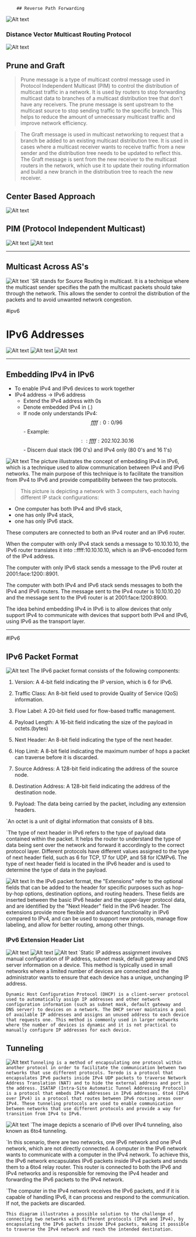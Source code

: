 		## Reverse Path Forwarding
![Alt text](IMAGES/Pasted%20image%2020230206095858.png)
### Distance Vector Multicast Routing Protocol
![Alt text](IMAGES/Pasted%20image%2020230206095923.png)
## Prune and Graft

>Prune message is a type of multicast control message used in Protocol Independent Multicast (PIM) to control the distribution of multicast traffic in a network. It is used by routers to stop forwarding multicast data to branches of a multicast distribution tree that don't have any receivers. The prune message is sent upstream to the multicast source to stop sending traffic to the specific branch. This helps to reduce the amount of unnecessary multicast traffic and improve network efficiency.

>The Graft message is used in multicast networking to request that a branch be added to an existing multicast distribution tree. It is used in cases where a multicast receiver wants to receive traffic from a new sender and the distribution tree needs to be updated to reflect this. The Graft message is sent from the new receiver to the multicast routers in the network, which use it to update their routing information and build a new branch in the distribution tree to reach the new receiver.

 ## Center Based Approach
![Alt text](IMAGES/Pasted%20image%2020230206100416.png)
## PIM (Protocol Independent Multicast)
![Alt text](IMAGES/Pasted%20image%2020230206100535.png)
![Alt text](IMAGES/Pasted%20image%2020230206100622.png)

---
## Multicast Across AS's
![Alt text](IMAGES/Pasted%20image%2020230206100920.png)
	`SR stands for Source Routing in multicast. It is a technique where the multicast sender specifies the path the multicast packets should take through the network. This allows the sender to control the distribution of the packets and to avoid unwanted network congestion.

#ipv6
# IPv6 Addresses
![Alt text](IMAGES/Pasted%20image%2020230206101429.png)
![Alt text](IMAGES/Pasted%20image%2020230206101545.png)
![Alt text](IMAGES/Pasted%20image%2020230206101608.png)

---
## Embedding IPv4 in IPv6
- To enable IPv4 and IPv6 devices to work together
- IPv4 address -> IPv6 address
	- Extend the IPv4 address with 0s
	- Denote embedded IPv4 in (.)
	- If node only understands IPv4:$$ffff:0:0/96$$
			- Example:$$::ffff:202.102.30.16$$
			- Discern dual stack (96 0's) and IPv4 only (80 0's and 16 1's)

![Alt text](IMAGES/Pasted%20image%2020230206101846.png)
The picture illustrates the concept of embedding IPv4 in IPv6, which is a technique used to allow communication between IPv4 and IPv6 networks. The main purpose of this technique is to facilitate the transition from IPv4 to IPv6 and provide compatibility between the two protocols.

>This picture is depicting a network with 3 computers, each having different IP stack configurations:

-   One computer has both IPv4 and IPv6 stack,
-   one has only IPv4 stack,
-   one has only IPv6 stack.

These computers are connected to both an IPv4 router and an IPv6 router.

When the computer with only IPv4 stack sends a message to 10.10.10.10, the IPv6 router translates it into ::ffff:10.10.10.10, which is an IPv6-encoded form of the IPv4 address.

The computer with only IPv6 stack sends a message to the IPv6 router at 2001:face:1200::8901.

The computer with both IPv4 and IPv6 stack sends messages to both the IPv4 and IPv6 routers. The message sent to the IPv4 router is 10.10.10.20 and the message sent to the IPv6 router is at 2001:face:1200:8900.

The idea behind embedding IPv4 in IPv6 is to allow devices that only support IPv4 to communicate with devices that support both IPv4 and IPv6, using IPv6 as the transport layer.

---
#IPv6
## IPv6 Packet Format
![Alt text](IMAGES/Pasted%20image%2020230206102547.png)
The IPv6 packet format consists of the following components:

1.  Version: A 4-bit field indicating the IP version, which is 6 for IPv6.
    
2.  Traffic Class: An 8-bit field used to provide Quality of Service (QoS) information.
    
3.  Flow Label: A 20-bit field used for flow-based traffic management.
    
4.  Payload Length: A 16-bit field indicating the size of the payload in octets.(bytes)
    
5.  Next Header: An 8-bit field indicating the type of the next header.
    
6.  Hop Limit: A 8-bit field indicating the maximum number of hops a packet can traverse before it is discarded.
    
7.  Source Address: A 128-bit field indicating the address of the source node.
    
8.  Destination Address: A 128-bit field indicating the address of the destination node.
    
9.  Payload: The data being carried by the packet, including any extension headers.

`An octet is a unit of digital information that consists of 8 bits.

`The type of next header in IPv6 refers to the type of payload data contained within the packet. It helps the router to understand the type of data being sent over the network and forward it accordingly to the correct protocol layer. Different protocols have different values assigned to the type of next header field, such as 6 for TCP, 17 for UDP, and 58 for ICMPv6. The type of next header field is located in the IPv6 header and is used to determine the type of data in the payload.

![Alt text](IMAGES/Pasted%20image%2020230206103025.png)
In the IPv6 packet format, the "Extensions" refer to the optional fields that can be added to the header for specific purposes such as hop-by-hop options, destination options, and routing headers. These fields are inserted between the basic IPv6 header and the upper-layer protocol data, and are identified by the "Next Header" field in the IPv6 header. The extensions provide more flexible and advanced functionality in IPv6 compared to IPv4, and can be used to support new protocols, manage flow labeling, and allow for better routing, among other things.

### IPv6 Extension Header List
![Alt text](IMAGES/Pasted%20image%2020230206103314.png)
![Alt text](IMAGES/Pasted%20image%2020230206103338.png)
![Alt text](IMAGES/Pasted%20image%2020230206103528.png)
	`Static IP address assignment involves manual configuration of IP address, subnet mask, default gateway and DNS server information on a device. This method is typically used in small networks where a limited number of devices are connected and the administrator wants to ensure that each device has a unique, unchanging IP address.

	Dynamic Host Configuration Protocol (DHCP) is a client-server protocol used to automatically assign IP addresses and other network configuration information (such as subnet mask, default gateway and DNS server) to devices on a network. The DHCP server maintains a pool of available IP addresses and assigns an unused address to each device that requests one. This method is commonly used in larger networks where the number of devices is dynamic and it is not practical to manually configure IP addresses for each device.

## Tunneling
![Alt text](IMAGES/Pasted%20image%2020230206104204.png)
`Tunneling is a method of encapsulating one protocol within another protocol in order to facilitate the communication between two networks that use different protocols. Teredo is a protocol that encapsulates IPv6 packets inside IPv4 UDP packets to traverse Network Address Translation (NAT) and to hide the external address and port in the address. ISATAP (Intra-Site Automatic Tunnel Addressing Protocol) is a protocol that embeds IPv4 addresses in IPv6 addresses. 6to4 (IPv6 over IPv4) is a protocol that routes between IPv6 routing areas over IPv4. These tunneling protocols are used to enable communication between networks that use different protocols and provide a way for transition from IPv4 to IPv6.`

![Alt text](IMAGES/Pasted%20image%2020230206110150.png)
`The image depicts a scenario of IPv6 over IPv4 tunneling, also known as 6to4 tunneling.

`In this scenario, there are two networks, one IPv6 network and one IPv4 network, which are not directly connected. A computer in the IPv6 network wants to communicate with a computer in the IPv4 network. To achieve this, the IPv6 network encapsulates IPv6 packets inside IPv4 packets and sends them to a 6to4 relay router. This router is connected to both the IPv6 and IPv4 networks and is responsible for removing the IPv4 header and forwarding the IPv6 packets to the IPv4 network.

`The computer in the IPv4 network receives the IPv6 packets, and if it is capable of handling IPv6, it can process and respond to the communication. If not, the packets are discarded.

`This diagram illustrates a possible solution to the challenge of connecting two networks with different protocols (IPv6 and IPv4), by encapsulating the IPv6 packets inside IPv4 packets, making it possible to traverse the IPv4 network and reach the intended destination.`
